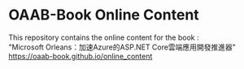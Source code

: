 # OAAB-Book Online Content

This repository contains the online content for the book :  
"Microsoft Orleans：加速Azure的ASP.NET Core雲端應用開發推進器"  
<https://oaab-book.github.io/online_content>
